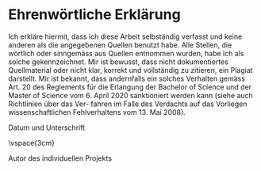 # Ehrenwörtliche Erklärung

Ich erkläre hiermit, dass ich diese Arbeit selbständig verfasst und
keine anderen als die angegebenen Quellen benutzt habe. Alle Stellen,
die wörtlich oder sinngemäss aus Quellen entnommen wurden, habe ich als
solche gekennzeichnet. Mir ist bewusst, dass nicht dokumentiertes
Quellmaterial oder nicht klar, korrekt und vollständig zu zitieren, ein
Plagiat darstellt. Mir ist bekannt, dass andernfalls ein solches
Verhalten gemäss Art. 20 des Reglements für die Erlangung der Bachelor
of Science und der Master of Science vom 6. April 2020 sanktioniert
werden kann (siehe auch Richtlinien über das Ver- fahren im Falle des
Verdachts auf das Vorliegen wissenschaftlichen Fehlverhaltens vom 13.
Mai 2008).

Datum und Unterschrift

\vspace{3cm}

Autor des individuellen Projekts
